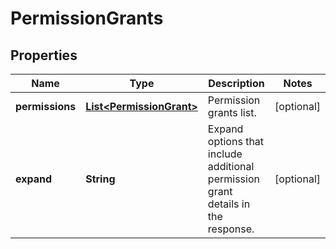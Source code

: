 # PermissionGrants

## Properties
Name | Type | Description | Notes
------------ | ------------- | ------------- | -------------
**permissions** | [**List&lt;PermissionGrant&gt;**](PermissionGrant.md) | Permission grants list. |  [optional]
**expand** | **String** | Expand options that include additional permission grant details in the response. |  [optional]
